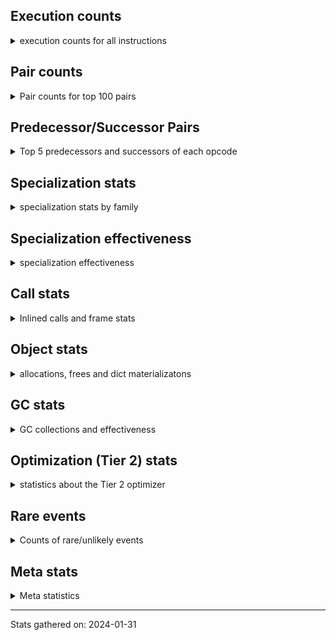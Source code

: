 ## Execution counts

<details>
<summary> execution counts for all instructions </summary>

|Name | Base Count | Head Count | Change | 
|---|---:|---:|---:|
| CALL_STR_1 | 33,729,459 | 40,078,406 | 18.8% |
| IS_OP | 694,963,339 | 741,026,501 | 6.6% |
| UNARY_INVERT | 13,908,531 | 14,781,408 | 6.3% |
| LOAD_ATTR_CLASS | 99,055,973 | 102,963,292 | 3.9% |
| CALL_METHOD_DESCRIPTOR_FAST_WITH_KEYWORDS | 23,873,918 | 22,968,167 | -3.8% |
| CALL_BOUND_METHOD_EXACT_ARGS | 187,069,537 | 194,108,688 | 3.8% |
| BEFORE_WITH | 8,654,256 | 8,976,668 | 3.7% |
| BINARY_OP_ADD_UNICODE | 89,634,340 | 92,835,639 | 3.6% |
| PUSH_NULL | 1,230,413,177 | 1,271,679,129 | 3.4% |
| CALL_METHOD_DESCRIPTOR_FAST | 391,143,045 | 402,107,430 | 2.8% |
| CALL_BUILTIN_O | 870,671,046 | 893,258,386 | 2.6% |
| POP_JUMP_IF_NONE | 426,646,394 | 437,009,892 | 2.4% |
| STORE_SUBSCR | 176,871,363 | 180,992,128 | 2.3% |
| COPY_FREE_VARS | 336,695,777 | 343,962,690 | 2.2% |
| CALL_TYPE_1 | 310,765,118 | 317,134,484 | 2.0% |
| DELETE_SUBSCR | 174,117,085 | 177,642,822 | 2.0% |
| LOAD_FAST_CHECK | 10,416,564 | 10,574,767 | 1.5% |
| DICT_UPDATE | 66,174 | 67,138 | 1.5% |
| CALL_LEN | 365,599,169 | 361,276,866 | -1.2% |
| POP_JUMP_IF_NOT_NONE | 622,327,202 | 629,063,037 | 1.1% |
| LOAD_CONST | 7,076,420,888 | 7,148,835,488 | 1.0% |
| LOAD_GLOBAL_MODULE | 3,366,898,651 | 3,400,417,842 | 1.0% |
| LOAD_SUPER_ATTR_ATTR | 3,675,987 | 3,711,254 | 1.0% |
| BINARY_OP | 635,177,729 | 641,171,683 | 0.9% |
| BINARY_OP_SUBTRACT_INT | 398,320,210 | 401,897,349 | 0.9% |
| STORE_FAST | 7,601,318,104 | 7,668,934,079 | 0.9% |
| POP_TOP | 3,307,147,976 | 3,334,820,261 | 0.8% |
| LOAD_GLOBAL_BUILTIN | 4,313,700,572 | 4,348,200,269 | 0.8% |
| BINARY_SUBSCR_DICT | 606,782,418 | 602,328,009 | -0.7% |
| LIST_EXTEND | 36,353,141 | 36,616,297 | 0.7% |
| LOAD_SUPER_ATTR_METHOD | 119,965,466 | 120,800,849 | 0.7% |
| TO_BOOL_LIST | 157,013,808 | 155,970,602 | -0.7% |
| CALL | 1,102,383,513 | 1,109,566,088 | 0.7% |
| LOAD_ATTR_PROPERTY | 79,447,962 | 79,953,053 | 0.6% |
| LIST_APPEND | 60,754,908 | 61,139,948 | 0.6% |
| LOAD_FAST | 27,257,294,070 | 27,421,760,934 | 0.6% |
| CLEANUP_THROW | 1,520 | 1,529 | 0.6% |
| LOAD_DEREF | 714,579,596 | 718,750,370 | 0.6% |
| NOP | 938,091,764 | 943,516,968 | 0.6% |
| EXIT_INIT_CHECK | 88,230,209 | 88,731,955 | 0.6% |
| TO_BOOL_INT | 184,115,004 | 185,154,194 | 0.6% |
| RETURN_VALUE | 3,887,525,774 | 3,909,090,827 | 0.6% |
| CALL_ALLOC_AND_ENTER_INIT | 90,513,169 | 91,014,915 | 0.6% |
| CALL_PY_WITH_DEFAULTS | 215,208,556 | 216,398,113 | 0.6% |
| POP_JUMP_IF_TRUE | 1,715,257,154 | 1,724,096,200 | 0.5% |
| JUMP_FORWARD | 523,196,817 | 525,869,381 | 0.5% |
| LOAD_FAST_AND_CLEAR | 64,566,279 | 64,887,662 | 0.5% |
| POP_JUMP_IF_FALSE | 7,029,001,209 | 7,063,666,979 | 0.5% |
| TO_BOOL | 337,526,883 | 336,063,192 | -0.4% |
| CALL_BUILTIN_CLASS | 151,503,200 | 152,137,566 | 0.4% |
| COMPARE_OP_STR | 312,665,360 | 311,439,514 | -0.4% |
| LOAD_ATTR_NONDESCRIPTOR_WITH_VALUES | 146,764,112 | 147,283,034 | 0.4% |
| DELETE_FAST | 2,082,860 | 2,089,439 | 0.3% |
| BINARY_OP_ADD_INT | 857,185,502 | 859,802,539 | 0.3% |
| LOAD_ATTR | 1,319,376,609 | 1,323,285,492 | 0.3% |
| LOAD_ATTR_METHOD_LAZY_DICT | 59,100,392 | 59,266,620 | 0.3% |
| CALL_PY_EXACT_ARGS | 2,955,497,354 | 2,963,614,744 | 0.3% |
| JUMP_BACKWARD | 129,768,564 | 130,121,903 | 0.3% |
| FOR_ITER_LIST | 633,708,175 | 635,329,941 | 0.3% |
| BUILD_MAP | 114,600,828 | 114,891,241 | 0.3% |
| LOAD_FAST_LOAD_FAST | 6,167,512,742 | 6,182,957,848 | 0.3% |
| STORE_SUBSCR_DICT | 263,644,042 | 264,273,545 | 0.2% |
| ENTER_EXECUTOR | 2,402,494,332 | 2,407,779,167 | 0.2% |
| UNARY_NOT | 59,064,695 | 59,189,577 | 0.2% |
| INSTRUMENTED_JUMP_BACKWARD | 9,996 | 9,976 | -0.2% |
| WITH_EXCEPT_START | 183,980 | 184,335 | 0.2% |
| CONTAINS_OP | 1,006,672,588 | 1,004,742,988 | -0.2% |
| INSTRUMENTED_FOR_ITER | 11,276 | 11,256 | -0.2% |
| CALL_BUILTIN_FAST | 925,729,339 | 927,347,728 | 0.2% |
| TO_BOOL_BOOL | 3,726,540,678 | 3,732,957,970 | 0.2% |
| RESUME_CHECK | 6,621,764,162 | 6,632,794,349 | 0.2% |
| FOR_ITER_GEN | 216,161,340 | 216,514,661 | 0.2% |
| LOAD_ATTR_INSTANCE_VALUE | 4,408,601,079 | 4,401,719,642 | -0.2% |
| BUILD_LIST | 318,620,059 | 318,127,775 | -0.2% |
| INSTRUMENTED_POP_JUMP_IF_TRUE | 13,436 | 13,416 | -0.1% |
| LOAD_ATTR_MODULE | 494,422,251 | 495,097,219 | 0.1% |
| CALL_TUPLE_1 | 24,978,283 | 25,011,883 | 0.1% |
| INTERPRETER_EXIT | 1,978,141,791 | 1,980,633,248 | 0.1% |
| COPY | 677,174,244 | 676,344,572 | -0.1% |
| UNPACK_SEQUENCE_TWO_TUPLE | 345,918,907 | 346,335,639 | 0.1% |
| BUILD_TUPLE | 814,781,145 | 815,762,015 | 0.1% |
| BINARY_OP_SUBTRACT_FLOAT | 108,191,916 | 108,317,860 | 0.1% |
| RETURN_CONST | 1,906,243,446 | 1,908,269,282 | 0.1% |
| CHECK_EXC_MATCH | 20,937,244 | 20,956,958 | 0.1% |
| PUSH_EXC_INFO | 21,560,483 | 21,580,529 | 0.1% |
| POP_EXCEPT | 21,560,338 | 21,580,381 | 0.1% |
| DELETE_ATTR | 5,731,223 | 5,736,482 | 0.1% |
| BINARY_OP_ADD_FLOAT | 140,923,499 | 141,052,231 | 0.1% |
| COMPARE_OP | 135,780,786 | 135,902,067 | 0.1% |
| SWAP | 582,758,353 | 583,202,025 | 0.1% |
| CALL_METHOD_DESCRIPTOR_NOARGS | 276,430,429 | 276,639,490 | 0.1% |
| CALL_FUNCTION_EX | 186,671,139 | 186,812,290 | 0.1% |
| TO_BOOL_NONE | 618,170,851 | 617,707,324 | -0.1% |
| STORE_ATTR_INSTANCE_VALUE | 1,058,187,295 | 1,058,967,906 | 0.1% |
| UNPACK_SEQUENCE | 310,288 | 310,475 | 0.1% |
| MAKE_CELL | 104,175,729 | 104,114,580 | -0.1% |
| CALL_KW | 243,317,912 | 243,459,714 | 0.1% |
| CALL_BUILTIN_FAST_WITH_KEYWORDS | 106,311,555 | 106,250,422 | -0.1% |
| STORE_ATTR_SLOT | 1,416,783,988 | 1,417,580,775 | 0.1% |
| BINARY_SUBSCR_LIST_INT | 574,778,130 | 574,467,483 | -0.1% |
| DICT_MERGE | 36,143,021 | 36,161,792 | 0.1% |
| STORE_SUBSCR_LIST_INT | 126,004,810 | 125,943,450 | -0.0% |
| IMPORT_NAME | 9,410,002 | 9,414,532 | 0.0% |
| IMPORT_FROM | 10,428,397 | 10,433,136 | 0.0% |
| CALL_LIST_APPEND | 324,149,708 | 324,281,856 | 0.0% |
| YIELD_VALUE | 1,299,338,043 | 1,299,861,980 | 0.0% |
| RERAISE | 2,613,538 | 2,614,577 | 0.0% |
| CALL_ISINSTANCE | 894,892,031 | 895,246,470 | 0.0% |
| COMPARE_OP_INT | 1,434,941,683 | 1,435,485,692 | 0.0% |
| FOR_ITER_RANGE | 86,947,282 | 86,978,085 | 0.0% |
| BUILD_CONST_KEY_MAP | 12,332,886 | 12,336,600 | 0.0% |
| TO_BOOL_STR | 73,082,251 | 73,060,334 | -0.0% |
| RESUME | 271,365 | 271,443 | 0.0% |
| CONVERT_VALUE | 90,305,866 | 90,283,470 | -0.0% |
| SET_FUNCTION_ATTRIBUTE | 90,235,341 | 90,256,341 | 0.0% |
| LOAD_ATTR_METHOD_WITH_VALUES | 1,991,789,232 | 1,992,246,159 | 0.0% |
| MAKE_FUNCTION | 99,648,518 | 99,669,612 | 0.0% |
| LOAD_ATTR_WITH_HINT | 399,758,041 | 399,674,774 | -0.0% |
| STORE_DEREF | 91,059,929 | 91,077,597 | 0.0% |
| BINARY_SUBSCR | 504,817,264 | 504,912,980 | 0.0% |
| FOR_ITER_TUPLE | 328,484,873 | 328,543,104 | 0.0% |
| FORMAT_SIMPLE | 101,706,076 | 101,688,486 | -0.0% |
| STORE_FAST_LOAD_FAST | 33,502,119 | 33,507,715 | 0.0% |
| LOAD_SUPER_ATTR | 18,342 | 18,345 | 0.0% |
| CALL_METHOD_DESCRIPTOR_O | 393,969,783 | 394,030,022 | 0.0% |
| BUILD_STRING | 51,339,599 | 51,332,228 | -0.0% |
| LOAD_ATTR_SLOT | 1,637,367,083 | 1,637,141,312 | -0.0% |
| BINARY_OP_INPLACE_ADD_UNICODE | 7,822,560 | 7,823,520 | 0.0% |
| LOAD_ATTR_METHOD_NO_DICT | 1,420,391,140 | 1,420,224,081 | -0.0% |
| GET_ITER | 697,737,345 | 697,814,209 | 0.0% |
| LOAD_ATTR_NONDESCRIPTOR_NO_DICT | 81,832,983 | 81,841,517 | 0.0% |
| RAISE_VARARGS | 3,814,928 | 3,815,282 | 0.0% |
| STORE_FAST_STORE_FAST | 1,732,406,671 | 1,732,542,800 | 0.0% |
| CALL_INTRINSIC_1 | 161,061,309 | 161,073,708 | 0.0% |
| SET_ADD | 906,661 | 906,717 | 0.0% |
| COMPARE_OP_FLOAT | 181,239,445 | 181,249,546 | 0.0% |
| BINARY_OP_MULTIPLY_FLOAT | 267,939,509 | 267,953,742 | 0.0% |
| FOR_ITER | 121,162,171 | 121,156,300 | -0.0% |
| GET_AWAITABLE | 152,101,447 | 152,108,593 | 0.0% |
| LOAD_GLOBAL | 10,840,163 | 10,840,617 | 0.0% |
| JUMP_BACKWARD_NO_INTERRUPT | 551,636,471 | 551,658,506 | 0.0% |
| STORE_ATTR | 66,529,952 | 66,532,519 | 0.0% |
| BINARY_SUBSCR_TUPLE_INT | 215,558,907 | 215,566,779 | 0.0% |
| BINARY_SUBSCR_STR_INT | 469,941,880 | 469,956,357 | 0.0% |
| RETURN_GENERATOR | 393,855,608 | 393,844,414 | -0.0% |
| STORE_SLICE | 35,828,954 | 35,829,906 | 0.0% |
| BINARY_SUBSCR_GETITEM | 189,342,980 | 189,347,967 | 0.0% |
| END_SEND | 314,302,527 | 314,309,667 | 0.0% |
| UNPACK_SEQUENCE_TUPLE | 445,686,931 | 445,696,677 | 0.0% |
| BUILD_SLICE | 95,910,994 | 95,912,906 | 0.0% |
| SEND_GEN | 702,495,259 | 702,507,013 | 0.0% |
| SEND | 165,326,749 | 165,329,473 | 0.0% |
| BINARY_OP_MULTIPLY_INT | 175,050,803 | 175,053,471 | 0.0% |
| TO_BOOL_ALWAYS_TRUE | 233,776,617 | 233,779,116 | 0.0% |
| EXTENDED_ARG | 288,684,232 | 288,687,181 | 0.0% |
| END_FOR | 76,079,515 | 76,080,241 | 0.0% |
| BINARY_SLICE | 281,307,908 | 281,310,562 | 0.0% |
| BEFORE_ASYNC_WITH | 3,005,920 | 3,005,938 | 0.0% |
| MAP_ADD | 35,883,593 | 35,883,770 | 0.0% |
| STORE_ATTR_WITH_HINT | 64,557,418 | 64,557,648 | 0.0% |
| GET_YIELD_FROM_ITER | 36,719,656 | 36,719,736 | 0.0% |
| UNARY_NEGATIVE | 156,547,308 | 156,547,421 | 0.0% |
| BUILD_SET | 1,662,881 | 1,662,880 | -0.0% |
| UNPACK_SEQUENCE_LIST | 140,829,611 | 140,829,614 | 0.0% |
| INSTRUMENTED_POP_JUMP_IF_FALSE | 19,465,840 | 19,465,840 | 0.0% |
| INSTRUMENTED_RESUME | 19,443,620 | 19,443,620 | 0.0% |
| INSTRUMENTED_RETURN_VALUE | 19,434,720 | 19,434,720 | 0.0% |
| LOAD_NAME | 13,238,900 | 13,238,900 | 0.0% |
| GET_ANEXT | 8,000,960 | 8,000,960 | 0.0% |
| END_ASYNC_FOR | 8,000,000 | 8,000,000 | 0.0% |
| GET_AITER | 8,000,000 | 8,000,000 | 0.0% |
| STORE_GLOBAL | 6,941,880 | 6,941,880 | 0.0% |
| UNPACK_EX | 755,420 | 755,420 | 0.0% |
| STORE_NAME | 402,800 | 402,800 | 0.0% |
| SET_UPDATE | 88,520 | 88,520 | 0.0% |
| LOAD_BUILD_CLASS | 20,080 | 20,080 | 0.0% |
| INSTRUMENTED_RETURN_CONST | 7,200 | 7,200 | 0.0% |
| LOAD_LOCALS | 3,860 | 3,860 | 0.0% |
| LOAD_FROM_DICT_OR_DEREF | 3,840 | 3,840 | 0.0% |
| DELETE_NAME | 900 | 900 | 0.0% |
| FORMAT_WITH_SPEC | 840 | 840 | 0.0% |
| INSTRUMENTED_POP_JUMP_IF_NONE | 720 | 720 | 0.0% |
| SETUP_ANNOTATIONS | 540 | 540 | 0.0% |
| INSTRUMENTED_JUMP_FORWARD | 400 | 400 | 0.0% |
| INSTRUMENTED_POP_JUMP_IF_NOT_NONE | 400 | 400 | 0.0% |
| CALL_INTRINSIC_2 | 80 | 80 | 0.0% |


</details>

## Pair counts

<details>
<summary> Pair counts for top 100 pairs </summary>

Not included in comparative output.


</details>

## Predecessor/Successor Pairs

<details>
<summary> Top 5 predecessors and successors of each opcode </summary>

Not included in comparative output.


</details>

## Specialization stats

<details>
<summary> specialization stats by family </summary>

### BINARY_OP

<details>
<summary> specialization stats for BINARY_OP family </summary>

|Kind | Base Count | Base Ratio | Head Count | Head Ratio | Change | 
|---|---:|---:|---:|---:|---:|
|     deferred | 682,004,119 | 25.4% | 687,996,943 | 25.5% | 0.9% |
|          hit | 1,995,766,538 | 74.5% | 2,005,434,721 | 74.4% | 0.5% |
|         miss | 49,301,801 | 1.8% | 49,301,830 | 1.8% | 0.0% |

| | Base Count | Base Ratio | Head Count | Head Ratio | Change | 
|---|---:|---:|---:|---:|---:|
| Failure | 1,496,703 | 60.5% | 1,497,806 | 60.5% | 0.1% |
| Success | 978,708 | 39.5% | 978,764 | 39.5% | 0.0% |

|Failure kind | Base Count | Base Ratio | Head Count | Head Ratio | Change | 
|---|---:|---:|---:|---:|---:|
| true divide other | 3,320 | 0.2% | 3,244 | 0.2% | -2.3% |
| or | 17,219 | 1.2% | 17,553 | 1.2% | 1.9% |
| remainder | 50,719 | 3.4% | 51,495 | 3.4% | 1.5% |
| add other | 57,958 | 3.9% | 57,760 | 3.9% | -0.3% |
| true divide different types | 9,882 | 0.7% | 9,913 | 0.7% | 0.3% |
| and int | 46,401 | 3.1% | 46,536 | 3.1% | 0.3% |
| power | 4,794 | 0.3% | 4,801 | 0.3% | 0.1% |
| and other | 1,716 | 0.1% | 1,717 | 0.1% | 0.1% |
| lshift | 17,702 | 1.2% | 17,707 | 1.2% | 0.0% |
| add different types | 183,016 | 12.2% | 183,066 | 12.2% | 0.0% |
| rshift | 13,470 | 0.9% | 13,473 | 0.9% | 0.0% |
| true divide float | 5,122 | 0.3% | 5,123 | 0.3% | 0.0% |
| floor divide | 32,188 | 2.2% | 32,192 | 2.1% | 0.0% |
| xor | 8,322 | 0.6% | 8,323 | 0.6% | 0.0% |
| multiply different types | 243,763 | 16.3% | 243,780 | 16.3% | 0.0% |
| subtract different types | 783,791 | 52.4% | 783,803 | 52.3% | 0.0% |
| subtract other | 12,660 | 0.8% | 12,660 | 0.8% | 0.0% |
| multiply other | 4,120 | 0.3% | 4,120 | 0.3% | 0.0% |
| and different types | 540 | 0.0% | 540 | 0.0% | 0.0% |


</details>

### BINARY_SLICE

<details>
<summary> specialization stats for BINARY_SLICE family </summary>


</details>

### BINARY_SUBSCR

<details>
<summary> specialization stats for BINARY_SUBSCR family </summary>

|Kind | Base Count | Base Ratio | Head Count | Head Ratio | Change | 
|---|---:|---:|---:|---:|---:|
|          hit | 2,051,643,770 | 80.1% | 2,046,906,062 | 80.1% | -0.2% |
|     deferred | 509,191,087 | 19.9% | 509,286,770 | 19.9% | 0.0% |
|         miss | 4,760,545 | 0.2% | 4,760,533 | 0.2% | -0.0% |

| | Base Count | Base Ratio | Head Count | Head Ratio | Change | 
|---|---:|---:|---:|---:|---:|
| Failure | 197,692 | 51.1% | 197,704 | 51.1% | 0.0% |
| Success | 189,030 | 48.9% | 189,039 | 48.9% | 0.0% |

|Failure kind | Base Count | Base Ratio | Head Count | Head Ratio | Change | 
|---|---:|---:|---:|---:|---:|
| tuple slice | 82 | 0.0% | 83 | 0.0% | 1.2% |
| buffer int | 16,579 | 8.4% | 16,600 | 8.4% | 0.1% |
| out of range | 71,814 | 36.3% | 71,798 | 36.3% | -0.0% |
| other | 56,857 | 28.8% | 56,863 | 28.8% | 0.0% |
| array int | 36,680 | 18.6% | 36,680 | 18.6% | 0.0% |
| list slice | 6,340 | 3.2% | 6,340 | 3.2% | 0.0% |
| sequence int | 4,280 | 2.2% | 4,280 | 2.2% | 0.0% |
| code complex parameters | 4,080 | 2.1% | 4,080 | 2.1% | 0.0% |
| buffer slice | 880 | 0.4% | 880 | 0.4% | 0.0% |
| string slice | 100 | 0.1% | 100 | 0.1% | 0.0% |


</details>

### CALL

<details>
<summary> specialization stats for CALL family </summary>

|Kind | Base Count | Base Ratio | Head Count | Head Ratio | Change | 
|---|---:|---:|---:|---:|---:|
|         miss | 210,265,781 | 2.1% | 220,833,073 | 2.2% | 5.0% |
|     deferred | 1,307,335,129 | 13.3% | 1,324,882,023 | 13.4% | 1.3% |
|          hit | 8,513,399,916 | 86.6% | 8,570,742,549 | 86.6% | 0.7% |
|        deopt | 22,840 | 0.0% | 22,840 | 0.0% | 0.0% |

| | Base Count | Base Ratio | Head Count | Head Ratio | Change | 
|---|---:|---:|---:|---:|---:|
| Success | 4,477,620 | 84.3% | 4,677,120 | 84.8% | 4.5% |
| Failure | 836,545 | 15.7% | 840,018 | 15.2% | 0.4% |

|Failure kind | Base Count | Base Ratio | Head Count | Head Ratio | Change | 
|---|---:|---:|---:|---:|---:|
| cmethod | 11,040 | 1.3% | 11,820 | 1.4% | 7.1% |
| operator wrapper | 5,108 | 0.6% | 5,173 | 0.6% | 1.3% |
| method wrapper | 4,476 | 0.5% | 4,531 | 0.5% | 1.2% |
| cfunc noargs | 66,319 | 7.9% | 67,015 | 8.0% | 1.0% |
| out of versions | 100 | 0.0% | 101 | 0.0% | 1.0% |
| meth descr varargs keywords | 17,513 | 2.1% | 17,685 | 2.1% | 1.0% |
| cfunc varargs | 10,930 | 1.3% | 11,024 | 1.3% | 0.9% |
| bound method | 11,704 | 1.4% | 11,797 | 1.4% | 0.8% |
| cfunc varargs keywords | 27,717 | 3.3% | 27,877 | 3.3% | 0.6% |
| code complex parameters | 153,450 | 18.3% | 154,121 | 18.3% | 0.4% |
| wrong number arguments | 9,480 | 1.1% | 9,520 | 1.1% | 0.4% |
| other | 33,020 | 3.9% | 33,136 | 3.9% | 0.4% |
| class mutable | 50,431 | 6.0% | 50,593 | 6.0% | 0.3% |
| class no vectorcall | 64,126 | 7.7% | 64,312 | 7.7% | 0.3% |
| no dict | 100,540 | 12.0% | 100,641 | 12.0% | 0.1% |
| meth descr method fastcall keywords | 178,309 | 21.3% | 178,413 | 21.2% | 0.1% |
| meth descr varargs | 61,962 | 7.4% | 61,940 | 7.4% | -0.0% |
| init not python | 17,080 | 2.0% | 17,080 | 2.0% | 0.0% |
| init not simple | 11,660 | 1.4% | 11,660 | 1.4% | 0.0% |
| str | 1,680 | 0.2% | 1,680 | 0.2% | 0.0% |


</details>

### COMPARE_OP

<details>
<summary> specialization stats for COMPARE_OP family </summary>

|Kind | Base Count | Base Ratio | Head Count | Head Ratio | Change | 
|---|---:|---:|---:|---:|---:|
|         miss | 1,861,615 | 0.1% | 1,865,836 | 0.1% | 0.2% |
|     deferred | 137,328,432 | 6.7% | 137,452,906 | 6.7% | 0.1% |
|          hit | 1,926,984,873 | 93.3% | 1,926,308,916 | 93.3% | -0.0% |

| | Base Count | Base Ratio | Head Count | Head Ratio | Change | 
|---|---:|---:|---:|---:|---:|
| Failure | 215,824 | 68.7% | 216,760 | 68.8% | 0.4% |
| Success | 98,145 | 31.3% | 98,237 | 31.2% | 0.1% |

|Failure kind | Base Count | Base Ratio | Head Count | Head Ratio | Change | 
|---|---:|---:|---:|---:|---:|
| big int | 59,703 | 27.7% | 60,426 | 27.9% | 1.2% |
| float long | 15,450 | 7.2% | 15,620 | 7.2% | 1.1% |
| long float | 1,584 | 0.7% | 1,599 | 0.7% | 0.9% |
| baseobject | 27,265 | 12.6% | 27,198 | 12.5% | -0.2% |
| bool | 4,981 | 2.3% | 4,993 | 2.3% | 0.2% |
| tuple | 14,302 | 6.6% | 14,322 | 6.6% | 0.1% |
| different types | 49,599 | 23.0% | 49,659 | 22.9% | 0.1% |
| other | 24,260 | 11.2% | 24,263 | 11.2% | 0.0% |
| string | 10,560 | 4.9% | 10,560 | 4.9% | 0.0% |
| bytes | 3,200 | 1.5% | 3,200 | 1.5% | 0.0% |
| list | 3,100 | 1.4% | 3,100 | 1.4% | 0.0% |
| set | 1,820 | 0.8% | 1,820 | 0.8% | 0.0% |


</details>

### FOR_ITER

<details>
<summary> specialization stats for FOR_ITER family </summary>

|Kind | Base Count | Base Ratio | Head Count | Head Ratio | Change | 
|---|---:|---:|---:|---:|---:|
|          hit | 1,127,258,040 | 81.3% | 1,129,297,217 | 81.3% | 0.2% |
|         miss | 138,043,630 | 10.0% | 138,068,574 | 9.9% | 0.0% |
|     deferred | 256,393,547 | 18.5% | 256,410,270 | 18.5% | 0.0% |

| | Base Count | Base Ratio | Head Count | Head Ratio | Change | 
|---|---:|---:|---:|---:|---:|
| Failure | 156,535 | 5.6% | 158,414 | 5.6% | 1.2% |
| Success | 2,655,719 | 94.4% | 2,656,190 | 94.4% | 0.0% |

|Failure kind | Base Count | Base Ratio | Head Count | Head Ratio | Change | 
|---|---:|---:|---:|---:|---:|
| string | 40 | 0.0% | 20 | 0.0% | -50.0% |
| dict items | 59,335 | 37.9% | 61,258 | 38.7% | 3.2% |
| ascii string | 2,260 | 1.4% | 2,280 | 1.4% | 0.9% |
| itertools | 4,600 | 2.9% | 4,620 | 2.9% | 0.4% |
| enumerate | 15,168 | 9.7% | 15,128 | 9.5% | -0.3% |
| set | 23,812 | 15.2% | 23,788 | 15.0% | -0.1% |
| zip | 13,100 | 8.4% | 13,100 | 8.3% | 0.0% |
| seq iter | 10,460 | 6.7% | 10,460 | 6.6% | 0.0% |
| dict keys | 7,060 | 4.5% | 7,060 | 4.5% | 0.0% |
| other | 7,020 | 4.5% | 7,020 | 4.4% | 0.0% |
| reversed list | 5,960 | 3.8% | 5,960 | 3.8% | 0.0% |
| dict values | 5,640 | 3.6% | 5,640 | 3.6% | 0.0% |
| map | 1,280 | 0.8% | 1,280 | 0.8% | 0.0% |
| bytes | 520 | 0.3% | 520 | 0.3% | 0.0% |
| callable | 280 | 0.2% | 280 | 0.2% | 0.0% |


</details>

### LOAD_ATTR

<details>
<summary> specialization stats for LOAD_ATTR family </summary>

|Kind | Base Count | Base Ratio | Head Count | Head Ratio | Change | 
|---|---:|---:|---:|---:|---:|
|     deferred | 2,002,264,502 | 16.5% | 2,006,190,960 | 16.5% | 0.2% |
|        deopt | 1,816,458 | 0.0% | 1,815,139 | 0.0% | -0.1% |
|          hit | 10,120,702,807 | 83.4% | 10,119,564,118 | 83.4% | -0.0% |
|         miss | 697,827,441 | 5.7% | 697,846,585 | 5.7% | 0.0% |

| | Base Count | Base Ratio | Head Count | Head Ratio | Change | 
|---|---:|---:|---:|---:|---:|
| Failure | 1,056,407 | 7.1% | 1,057,482 | 7.1% | 0.1% |
| Success | 13,883,141 | 92.9% | 13,883,635 | 92.9% | 0.0% |

|Failure kind | Base Count | Base Ratio | Head Count | Head Ratio | Change | 
|---|---:|---:|---:|---:|---:|
| overridden | 17,972 | 1.7% | 17,503 | 1.7% | -2.6% |
| class attr simple | 5,868 | 0.6% | 5,947 | 0.6% | 1.3% |
| module attr not found | 10,580 | 1.0% | 10,440 | 1.0% | -1.3% |
| non overriding descriptor | 10,862 | 1.0% | 10,993 | 1.0% | 1.2% |
| non object slot | 3,460 | 0.3% | 3,420 | 0.3% | -1.2% |
| class attr descriptor | 17,640 | 1.7% | 17,760 | 1.7% | 0.7% |
| not managed dict | 125,197 | 11.9% | 125,703 | 11.9% | 0.4% |
| class method obj | 22,320 | 2.1% | 22,400 | 2.1% | 0.4% |
| method | 136,377 | 12.9% | 136,762 | 12.9% | 0.3% |
| shadowed | 96,862 | 9.2% | 97,106 | 9.2% | 0.3% |
| metaclass attribute | 225,171 | 21.3% | 225,284 | 21.3% | 0.1% |
| has managed dict | 306,151 | 29.0% | 306,210 | 29.0% | 0.0% |
| mutable class | 67,647 | 6.4% | 67,654 | 6.4% | 0.0% |
| not in keys | 7,260 | 0.7% | 7,260 | 0.7% | 0.0% |
| builtin class method | 2,960 | 0.3% | 2,960 | 0.3% | 0.0% |
| property | 60 | 0.0% | 60 | 0.0% | 0.0% |
| out of versions | 20 | 0.0% | 20 | 0.0% | 0.0% |


</details>

### LOAD_GLOBAL

<details>
<summary> specialization stats for LOAD_GLOBAL family </summary>

|Kind | Base Count | Base Ratio | Head Count | Head Ratio | Change | 
|---|---:|---:|---:|---:|---:|
|          hit | 7,680,282,417 | 99.9% | 7,748,298,754 | 99.9% | 0.9% |
|         miss | 316,806 | 0.0% | 319,357 | 0.0% | 0.8% |
|     deferred | 10,612,070 | 0.1% | 10,614,852 | 0.1% | 0.0% |
|        deopt | 9,340 | 0.0% | 9,340 | 0.0% | 0.0% |

| | Base Count | Base Ratio | Head Count | Head Ratio | Change | 
|---|---:|---:|---:|---:|---:|
| Success | 544,899 | 100.0% | 545,122 | 100.0% | 0.0% |
| Failure | 0 | 0.0% | 0 | 0.0% |  |


</details>

### LOAD_SUPER_ATTR

<details>
<summary> specialization stats for LOAD_SUPER_ATTR family </summary>

|Kind | Base Count | Base Ratio | Head Count | Head Ratio | Change | 
|---|---:|---:|---:|---:|---:|
|          hit | 123,641,453 | 100.0% | 124,512,103 | 100.0% | 0.7% |
|     deferred | 9,242 | 0.0% | 9,245 | 0.0% | 0.0% |

| | Base Count | Base Ratio | Head Count | Head Ratio | Change | 
|---|---:|---:|---:|---:|---:|
| Success | 9,100 | 100.0% | 9,100 | 100.0% | 0.0% |
| Failure | 0 | 0.0% | 0 | 0.0% |  |


</details>

### POP_JUMP_IF_FALSE

<details>
<summary> specialization stats for POP_JUMP_IF_FALSE family </summary>


</details>

### POP_JUMP_IF_NONE

<details>
<summary> specialization stats for POP_JUMP_IF_NONE family </summary>


</details>

### POP_JUMP_IF_NOT_NONE

<details>
<summary> specialization stats for POP_JUMP_IF_NOT_NONE family </summary>


</details>

### POP_JUMP_IF_TRUE

<details>
<summary> specialization stats for POP_JUMP_IF_TRUE family </summary>


</details>

### SEND

<details>
<summary> specialization stats for SEND family </summary>

|Kind | Base Count | Base Ratio | Head Count | Head Ratio | Change | 
|---|---:|---:|---:|---:|---:|
|          hit | 702,464,359 | 80.9% | 702,476,113 | 80.9% | 0.0% |
|     deferred | 165,298,857 | 19.0% | 165,301,564 | 19.0% | 0.0% |
|         miss | 30,900 | 0.0% | 30,900 | 0.0% | 0.0% |

| | Base Count | Base Ratio | Head Count | Head Ratio | Change | 
|---|---:|---:|---:|---:|---:|
| Success | 6,206 | 10.6% | 6,220 | 10.6% | 0.2% |
| Failure | 52,586 | 89.4% | 52,589 | 89.4% | 0.0% |

|Failure kind | Base Count | Base Ratio | Head Count | Head Ratio | Change | 
|---|---:|---:|---:|---:|---:|
| other | 15,906 | 30.2% | 15,909 | 30.3% | 0.0% |
| async generator send | 33,180 | 63.1% | 33,180 | 63.1% | 0.0% |
| list | 3,260 | 6.2% | 3,260 | 6.2% | 0.0% |
| dict keys | 240 | 0.5% | 240 | 0.5% | 0.0% |


</details>

### STORE_ATTR

<details>
<summary> specialization stats for STORE_ATTR family </summary>

|Kind | Base Count | Base Ratio | Head Count | Head Ratio | Change | 
|---|---:|---:|---:|---:|---:|
|          hit | 2,346,973,717 | 90.1% | 2,348,507,173 | 90.1% | 0.1% |
|         miss | 192,554,984 | 7.4% | 192,599,156 | 7.4% | 0.0% |
|     deferred | 255,223,515 | 9.8% | 255,269,326 | 9.8% | 0.0% |

| | Base Count | Base Ratio | Head Count | Head Ratio | Change | 
|---|---:|---:|---:|---:|---:|
| Failure | 95,604 | 2.5% | 95,686 | 2.5% | 0.1% |
| Success | 3,765,817 | 97.5% | 3,766,663 | 97.5% | 0.0% |

|Failure kind | Base Count | Base Ratio | Head Count | Head Ratio | Change | 
|---|---:|---:|---:|---:|---:|
| property | 3,920 | 4.1% | 4,020 | 4.2% | 2.6% |
| not managed dict | 2,644 | 2.8% | 2,646 | 2.8% | 0.1% |
| class attr simple | 45,820 | 47.9% | 45,800 | 47.9% | -0.0% |
| not in dict | 15,520 | 16.2% | 15,520 | 16.2% | 0.0% |
| overriding descriptor | 10,480 | 11.0% | 10,480 | 11.0% | 0.0% |
| not in keys | 7,400 | 7.7% | 7,400 | 7.7% | 0.0% |
| overridden | 5,180 | 5.4% | 5,180 | 5.4% | 0.0% |
| no dict | 3,080 | 3.2% | 3,080 | 3.2% | 0.0% |
| method | 1,540 | 1.6% | 1,540 | 1.6% | 0.0% |
| mutable class | 20 | 0.0% | 20 | 0.0% | 0.0% |


</details>

### STORE_SLICE

<details>
<summary> specialization stats for STORE_SLICE family </summary>


</details>

### STORE_SUBSCR

<details>
<summary> specialization stats for STORE_SUBSCR family </summary>

|Kind | Base Count | Base Ratio | Head Count | Head Ratio | Change | 
|---|---:|---:|---:|---:|---:|
|     deferred | 176,766,469 | 31.2% | 180,886,143 | 31.7% | 2.3% |
|          hit | 389,645,972 | 68.8% | 390,214,115 | 68.3% | 0.1% |
|         miss | 2,880 | 0.0% | 2,880 | 0.0% | 0.0% |

| | Base Count | Base Ratio | Head Count | Head Ratio | Change | 
|---|---:|---:|---:|---:|---:|
| Failure | 91,597 | 85.0% | 92,682 | 85.1% | 1.2% |
| Success | 16,177 | 15.0% | 16,183 | 14.9% | 0.0% |

|Failure kind | Base Count | Base Ratio | Head Count | Head Ratio | Change | 
|---|---:|---:|---:|---:|---:|
| other | 700 | 0.8% | 800 | 0.9% | 14.3% |
| dict subclass no override | 26,080 | 28.5% | 27,045 | 29.2% | 3.7% |
| py simple | 43,377 | 47.4% | 43,397 | 46.8% | 0.0% |
| array int | 16,840 | 18.4% | 16,840 | 18.2% | 0.0% |
| out of range | 2,820 | 3.1% | 2,820 | 3.0% | 0.0% |
| bytearray int | 1,760 | 1.9% | 1,760 | 1.9% | 0.0% |
| list slice | 20 | 0.0% | 20 | 0.0% | 0.0% |


</details>

### TO_BOOL

<details>
<summary> specialization stats for TO_BOOL family </summary>

|Kind | Base Count | Base Ratio | Head Count | Head Ratio | Change | 
|---|---:|---:|---:|---:|---:|
|     deferred | 456,441,868 | 8.6% | 454,940,935 | 8.5% | -0.3% |
|          hit | 4,870,582,442 | 91.4% | 4,876,552,940 | 91.4% | 0.1% |
|         miss | 122,116,767 | 2.3% | 122,077,904 | 2.3% | -0.0% |

| | Base Count | Base Ratio | Head Count | Head Ratio | Change | 
|---|---:|---:|---:|---:|---:|
| Failure | 672,473 | 21.0% | 671,534 | 21.0% | -0.1% |
| Success | 2,529,309 | 79.0% | 2,528,627 | 79.0% | -0.0% |

|Failure kind | Base Count | Base Ratio | Head Count | Head Ratio | Change | 
|---|---:|---:|---:|---:|---:|
| sequence | 16,458 | 2.4% | 15,622 | 2.3% | -5.1% |
| bytes | 19,097 | 2.8% | 19,058 | 2.8% | -0.2% |
| float | 2,600 | 0.4% | 2,604 | 0.4% | 0.2% |
| mapping | 98,350 | 14.6% | 98,247 | 14.6% | -0.1% |
| set | 32,631 | 4.9% | 32,654 | 4.9% | 0.1% |
| other | 172,000 | 25.6% | 172,027 | 25.6% | 0.0% |
| dict | 35,122 | 5.2% | 35,118 | 5.2% | -0.0% |
| number | 182,265 | 27.1% | 182,257 | 27.1% | -0.0% |
| tuple | 112,290 | 16.7% | 112,287 | 16.7% | -0.0% |
| bytearray | 1,240 | 0.2% | 1,240 | 0.2% | 0.0% |
| memory view | 420 | 0.1% | 420 | 0.1% | 0.0% |


</details>

### UNPACK_SEQUENCE

<details>
<summary> specialization stats for UNPACK_SEQUENCE family </summary>

|Kind | Base Count | Base Ratio | Head Count | Head Ratio | Change | 
|---|---:|---:|---:|---:|---:|
|          hit | 929,583,989 | 99.7% | 930,010,470 | 99.7% | 0.0% |
|     deferred | 3,063,596 | 0.3% | 3,063,765 | 0.3% | 0.0% |
|         miss | 2,851,460 | 0.3% | 2,851,460 | 0.3% | 0.0% |

| | Base Count | Base Ratio | Head Count | Head Ratio | Change | 
|---|---:|---:|---:|---:|---:|
| Failure | 2,436 | 2.5% | 2,437 | 2.5% | 0.0% |
| Success | 95,716 | 97.5% | 95,733 | 97.5% | 0.0% |

|Failure kind | Base Count | Base Ratio | Head Count | Head Ratio | Change | 
|---|---:|---:|---:|---:|---:|
| sequence | 1,436 | 58.9% | 1,437 | 59.0% | 0.1% |
| iterator | 620 | 25.5% | 620 | 25.4% | 0.0% |
| other | 380 | 15.6% | 380 | 15.6% | 0.0% |


</details>


</details>

## Specialization effectiveness

<details>
<summary> specialization effectiveness </summary>

|Instructions | Base Count | Base Ratio | Head Count | Head Ratio | Change | 
|---|---:|---:|---:|---:|---:|
| Specialized misses | 1,420,434,183 | 1.0% | 1,431,057,723 | 1.0% | 0.7% |
| Basic | 77,523,267,638 | 54.3% | 78,015,532,817 | 54.3% | 0.6% |
| Not specialized | 14,686,490,633 | 10.3% | 14,767,057,935 | 10.3% | 0.5% |
| Specialized hits | 49,218,563,884 | 34.5% | 49,362,448,475 | 34.4% | 0.3% |

### Deferred by instruction

<details>
<summary> deferred by instruction </summary>

|Name | Base Count | Base Ratio | Head Count | Head Ratio | Change | 
|---|---:|---:|---:|---:|---:|
| STORE_SUBSCR | 176,766,469 | 3.0% | 180,886,143 | 3.0% | 2.3% |
| CALL | 1,307,335,129 | 21.9% | 1,324,882,023 | 22.1% | 1.3% |
| BINARY_OP | 682,004,119 | 11.4% | 687,996,943 | 11.5% | 0.9% |
| TO_BOOL | 456,441,868 | 7.7% | 454,940,935 | 7.6% | -0.3% |
| LOAD_ATTR | 2,002,264,502 | 33.6% | 2,006,190,960 | 33.5% | 0.2% |
| COMPARE_OP | 137,328,432 | 2.3% | 137,452,906 | 2.3% | 0.1% |
| BINARY_SUBSCR | 509,191,087 | 8.5% | 509,286,770 | 8.5% | 0.0% |
| STORE_ATTR | 255,223,515 | 4.3% | 255,269,326 | 4.3% | 0.0% |
| FOR_ITER | 256,393,547 | 4.3% | 256,410,270 | 4.3% | 0.0% |
| SEND | 165,298,857 | 2.8% | 165,301,564 | 2.8% | 0.0% |


</details>

### Misses by instruction

<details>
<summary> misses by instruction </summary>

|Name | Base Count | Base Ratio | Head Count | Head Ratio | Change | 
|---|---:|---:|---:|---:|---:|
| STORE_ATTR_SLOT | 93,820,223 | 6.6% | 93,864,220 | 6.6% | 0.0% |
| TO_BOOL_NONE | 59,767,941 | 4.2% | 59,741,777 | 4.2% | -0.0% |
| FOR_ITER_LIST | 69,030,223 | 4.9% | 69,045,123 | 4.8% | 0.0% |
| LOAD_ATTR_SLOT | 110,101,023 | 7.7% | 110,118,577 | 7.7% | 0.0% |
| FOR_ITER_TUPLE | 69,004,607 | 4.9% | 69,014,651 | 4.8% | 0.0% |
| LOAD_ATTR_NONDESCRIPTOR_WITH_VALUES | 68,354,666 | 4.8% | 68,348,003 | 4.8% | -0.0% |
| LOAD_ATTR_INSTANCE_VALUE | 255,993,259 | 18.0% | 255,981,127 | 17.9% | -0.0% |
| CALL_PY_EXACT_ARGS | 103,033,904 | 7.3% | 103,029,517 | 7.2% | -0.0% |
| LOAD_ATTR_METHOD_WITH_VALUES | 195,372,676 | 13.7% | 195,370,203 | 13.6% | -0.0% |
| STORE_ATTR_INSTANCE_VALUE | 98,681,823 | 6.9% | 98,681,887 | 6.9% | 0.0% |


</details>


</details>

## Call stats

<details>
<summary> Inlined calls and frame stats </summary>

| | Base Count | Base Ratio | Head Count | Head Ratio | Change | 
|---|---:|---:|---:|---:|---:|
| Frames pushed | 4,548,286,220 | 65.5% | 4,566,176,782 | 65.5% | 0.4% |
| Calls to Python functions inlined | 4,967,292,968 | 71.5% | 4,985,327,689 | 71.5% | 0.4% |
| Calls via PyEval_EvalFrame (function vectorcall) | 1,215,567,269 | 17.5% | 1,217,889,939 | 17.5% | 0.2% |
| Calls via PyEval_EvalFrame (vector) | 1,220,882,169 | 17.6% | 1,223,204,839 | 17.6% | 0.2% |
| Calls to PyEval_EvalDefault | 1,981,339,423 | 28.5% | 1,983,831,211 | 28.5% | 0.1% |
| Calls via PyEval_EvalFrame (total) | 1,981,339,423 | 28.5% | 1,983,831,211 | 28.5% | 0.1% |
| Calls via PyEval_EvalFrame (api) | 230,907,110 | 3.3% | 231,172,431 | 3.3% | 0.1% |
| Frame objects created | 62,514,429 | 0.9% | 62,539,704 | 0.9% | 0.0% |
| Calls via PyEval_EvalFrame (function ex) | 28,968,374 | 0.4% | 28,979,575 | 0.4% | 0.0% |
| Calls via PyEval_EvalFrame (generator) | 760,457,254 | 10.9% | 760,626,372 | 10.9% | 0.0% |
| Calls via PyEval_EvalFrame (slot) | 336,007,983 | 4.8% | 336,065,885 | 4.8% | 0.0% |
| Calls via PyEval_EvalFrame (method) | 212,990,754 | 3.1% | 213,010,491 | 3.1% | 0.0% |
| Calls via PyEval_EvalFrame (legacy) | 5,294,820 | 0.1% | 5,294,820 | 0.1% | 0.0% |
| Calls via PyEval_EvalFrame (build class) | 20,080 | 0.0% | 20,080 | 0.0% | 0.0% |


</details>

## Object stats

<details>
<summary> allocations, frees and dict materializatons </summary>

| | Base Count | Base Ratio | Head Count | Head Ratio | Change | 
|---|---:|---:|---:|---:|---:|
| Method cache dunder misses | 7,572,615 |  | 7,818,392 |  | 3.2% |
| Method cache collisions | 78,252,509 |  | 79,585,790 |  | 1.7% |
| Method cache misses | 70,847,604 |  | 71,937,957 |  | 1.5% |
| Allocations over 4 kbytes | 20,192,327 | 0.1% | 20,450,061 | 0.1% | 1.3% |
| Allocations to 4 kbytes | 94,815,236 | 0.6% | 94,173,711 | 0.6% | -0.7% |
| Increfs | 23,739,005,401 | 22.3% | 23,674,699,719 | 22.2% | -0.3% |
| Method cache hits | 2,779,350,547 |  | 2,784,145,267 |  | 0.2% |
| Interpreter increfs | 82,599,624,634 | 77.7% | 82,729,757,162 | 77.8% | 0.2% |
| Decrefs | 26,405,947,472 | 21.6% | 26,370,713,159 | 21.6% | -0.1% |
| Allocations from freelist | 6,047,786,208 | 36.1% | 6,055,343,735 | 36.1% | 0.1% |
| Frees to freelist | 6,055,522,881 |  | 6,063,088,657 |  | 0.1% |
| Interpreter decrefs | 95,658,609,523 | 78.4% | 95,764,878,405 | 78.4% | 0.1% |
| Method cache dunder hits | 3,228,188,523 |  | 3,231,008,894 |  | 0.1% |
| Frees | 10,989,721,231 |  | 10,993,298,242 |  | 0.0% |
| Allocations to 512 bytes | 10,578,167,821 | 63.2% | 10,581,435,272 | 63.2% | 0.0% |
| Allocations | 10,693,175,384 | 63.9% | 10,696,059,044 | 63.9% | 0.0% |
| New values | 73,229,215 |  | 73,232,891 |  | 0.0% |
| Materialize dict (on request) | 5,306,180 | 7.2% | 5,306,180 | 7.2% | 0.0% |
| Materialize dict (new key) | 189,420 | 0.3% | 189,420 | 0.3% | 0.0% |
| Materialize dict (too big) | 0 | 0.0% | 0 | 0.0% |  |
| Materialize dict (str subclass) | 0 | 0.0% | 0 | 0.0% |  |
| Dematerialize dict | 2,033,160 | 2.8% | 2,033,160 | 2.8% | 0.0% |


</details>

## GC stats

<details>
<summary> GC collections and effectiveness </summary>

|Generation | Base Collections | Base Objects collected | Base Object visits | Head Collections | Head Objects collected | Head Object visits | 
|---:|---:|---:|---:|---:|---:|---:|
| 0 | 719,990 | 45,615,857 | 5,977,989,144 | 720,045 | 45,633,552 | 5,978,208,792 |
| 1 | 64,380 | 35,515,089 | 4,877,775,468 | 64,384 | 35,517,577 | 4,877,790,256 |
| 2 | 20,811 | 53,127,283 | 18,108,664,735 | 20,811 | 53,126,914 | 18,101,754,524 |


</details>

## Optimization (Tier 2) stats

<details>
<summary> statistics about the Tier 2 optimizer </summary>

| | Base Count | Base Ratio | Head Count | Head Ratio | Change | 
|---|---:|---:|---:|---:|---:|
| Trace stack overflow | 180 | 0.1% | 341 | 0.2% | 89.4% |
| Recursive call | 1,100 | 0.8% | 1,400 | 1.0% | 27.3% |
| Low confidence | 1,650 | 1.2% | 1,917 | 1.4% | 16.2% |
| Inner loop found | 2,383 | 1.7% | 2,603 | 1.9% | 9.2% |
| Trace too long | 220 | 0.2% | 240 | 0.2% | 9.1% |
| Trace stack underflow | 555 | 0.4% | 574 | 0.4% | 3.4% |
| Uops executed | 121,296,901,384 | 50.49 | 118,422,961,049 | 49.18 | -2.4% |
| Trace too short | 74,600 | 54.6% | 74,796 | 54.6% | 0.3% |
| Optimization attempts | 136,743 |  | 137,059 |  | 0.2% |
| Traces executed | 2,402,494,332 |  | 2,407,779,167 |  | 0.2% |
| Traces created | 62,143 | 45.4% | 62,263 | 45.4% | 0.2% |

### Trace length histogram

<details>
<summary> trace length histogram </summary>

|Range | Base Count | Base Ratio | Head Count | Head Ratio | Change | 
|---|---:|---:|---:|---:|---:|
| <= 1 | 0 | 0.0% | 0 | 0.0% |  |
| <= 2 | 0 | 0.0% | 0 | 0.0% |  |
| <= 4 | 0 | 0.0% | 0 | 0.0% |  |
| <= 8 | 0 | 0.0% | 0 | 0.0% |  |
| <= 16 | 3,256 | 5.2% | 3,282 | 5.3% | 0.8% |
| <= 32 | 19,477 | 31.3% | 17,978 | 28.9% | -7.7% |
| <= 64 | 20,488 | 33.0% | 19,630 | 31.5% | -4.2% |
| <= 128 | 11,856 | 19.1% | 12,568 | 20.2% | 6.0% |
| <= 256 | 5,431 | 8.7% | 6,632 | 10.7% | 22.1% |
| <= 512 | 1,635 | 2.6% | 2,173 | 3.5% | 32.9% |


</details>

### Optimized trace length histogram

<details>
<summary> optimized trace length histogram </summary>

|Range | Base Count | Base Ratio | Head Count | Head Ratio | Change | 
|---|---:|---:|---:|---:|---:|
| <= 1 | 0 | 0.0% | 0 | 0.0% |  |
| <= 2 | 0 | 0.0% | 0 | 0.0% |  |
| <= 4 | 160 | 0.3% | 160 | 0.3% | 0.0% |
| <= 8 | 4,836 | 7.8% | 4,402 | 7.1% | -9.0% |
| <= 16 | 17,428 | 28.0% | 10,778 | 17.3% | -38.2% |
| <= 32 | 19,565 | 31.5% | 16,472 | 26.5% | -15.8% |
| <= 64 | 11,780 | 19.0% | 15,986 | 25.7% | 35.7% |
| <= 128 | 6,259 | 10.1% | 9,865 | 15.8% | 57.6% |
| <= 256 | 1,731 | 2.8% | 3,860 | 6.2% | 123.0% |
| <= 512 | 384 | 0.6% | 740 | 1.2% | 92.7% |


</details>

### Trace run length histogram

<details>
<summary> trace run length histogram </summary>

|Range | Base Count | Base Ratio | Head Count | Head Ratio | Change | 
|---|---:|---:|---:|---:|---:|
| <= 1 | 92,903,560 | 3.9% | 93,040,231 | 3.9% | 0.1% |
| <= 2 | 331,555,565 | 13.8% | 332,462,585 | 13.8% | 0.3% |
| <= 4 | 27,918,644 | 1.2% | 28,040,937 | 1.2% | 0.4% |
| <= 8 | 348,790,441 | 14.5% | 349,080,253 | 14.5% | 0.1% |
| <= 16 | 395,912,900 | 16.5% | 394,528,180 | 16.4% | -0.3% |
| <= 32 | 606,276,528 | 25.2% | 604,726,567 | 25.1% | -0.3% |
| <= 64 | 188,053,938 | 7.8% | 192,178,178 | 8.0% | 2.2% |
| <= 128 | 259,225,797 | 10.8% | 263,780,411 | 11.0% | 1.8% |
| <= 256 | 88,219,624 | 3.7% | 87,200,966 | 3.6% | -1.2% |
| <= 512 | 37,946,556 | 1.6% | 37,150,677 | 1.5% | -2.1% |
| <= 1,024 | 6,829,526 | 0.3% | 7,125,588 | 0.3% | 4.3% |
| <= 2,048 | 16,623,090 | 0.7% | 16,706,768 | 0.7% | 0.5% |
| <= 4,096 | 1,128,943 | 0.0% | 866,274 | 0.0% | -23.3% |
| <= 8,192 | 712,011 | 0.0% | 598,840 | 0.0% | -15.9% |
| <= 16,384 | 325,840 | 0.0% | 245,420 | 0.0% | -24.7% |
| <= 32,768 | 45,720 | 0.0% | 29,620 | 0.0% | -35.2% |
| <= 65,536 | 20,940 | 0.0% | 12,961 | 0.0% | -38.1% |
| <= 131,072 | 1,269 | 0.0% | 1,271 | 0.0% | 0.2% |
| <= 262,144 | 2,180 | 0.0% | 2,180 | 0.0% | 0.0% |
| <= 524,288 | 300 | 0.0% | 300 | 0.0% | 0.0% |
| <= 1,048,576 | 480 | 0.0% | 480 | 0.0% | 0.0% |
| <= 2,097,152 | 159 | 0.0% | 153 | 0.0% | -3.8% |
| <= 4,194,304 | 161 | 0.0% | 167 | 0.0% | 3.7% |
| <= 8,388,608 | 0 | 0.0% | 0 | 0.0% |  |
| <= 16,777,216 | 160 | 0.0% | 160 | 0.0% | 0.0% |


</details>

### Uop execution stats

<details>
<summary> uop execution stats </summary>

|Name | Base Count | Head Count | Change | 
|---|---:|---:|---:|
| LOAD_SUPER_ATTR_METHOD | 6,000 | 47,860 | 697.7% |
| _JUMP_TO_TOP | 1,959,803,986 | 40,862,820 | -97.9% |
| _GUARD_BOTH_INT | 2,537,008,460 | 662,245,254 | -73.9% |
| CALL_METHOD_DESCRIPTOR_FAST_WITH_KEYWORDS | 80,665,591 | 45,543,778 | -43.5% |
| CALL_STR_1 | 34,750,620 | 20,335,580 | -41.5% |
| _GUARD_BOTH_FLOAT | 1,451,867,320 | 960,568,260 | -33.8% |
| _TO_BOOL | 5,488,420 | 7,124,131 | 29.8% |
| _LOAD_CONST_INLINE | 335,051,336 | 240,711,881 | -28.2% |
| MAKE_CELL | 384,790 | 484,076 | 25.8% |
| _LOAD_ATTR_CLASS | 27,754,320 | 34,156,240 | 23.1% |
| _CHECK_ATTR_CLASS | 28,506,820 | 34,912,580 | 22.5% |
| COPY_FREE_VARS | 243,556 | 287,516 | 18.0% |
| CALL_BUILTIN_O | 273,456,387 | 233,513,503 | -14.6% |
| POP_TOP | 323,678,964 | 284,617,199 | -12.1% |
| CALL_METHOD_DESCRIPTOR_FAST | 68,793,161 | 75,846,614 | 10.3% |
| _CHECK_CALL_BOUND_METHOD_EXACT_ARGS | 35,565,506 | 38,801,697 | 9.1% |
| _INIT_CALL_BOUND_METHOD_EXACT_ARGS | 35,565,506 | 38,801,697 | 9.1% |
| CALL_LEN | 54,081,442 | 58,994,420 | 9.1% |
| _LOAD_ATTR_MODULE | 76,751,000 | 70,253,957 | -8.5% |
| _CHECK_ATTR_MODULE | 76,754,440 | 70,266,997 | -8.5% |
| TO_BOOL_LIST | 16,076,159 | 17,379,570 | 8.1% |
| PUSH_NULL | 500,563,087 | 460,049,555 | -8.1% |
| _LOAD_ATTR_METHOD_NO_DICT | 530,398,182 | 496,190,876 | -6.4% |
| _UNPACK_SEQUENCE | 9,610 | 10,072 | 4.8% |
| BINARY_SUBSCR_DICT | 179,279,795 | 183,748,734 | 2.5% |
| _ITER_NEXT_RANGE | 604,548,412 | 590,390,357 | -2.3% |
| _GUARD_NOT_EXHAUSTED_RANGE | 640,081,851 | 625,953,055 | -2.2% |
| _ITER_CHECK_RANGE | 640,760,571 | 626,631,775 | -2.2% |
| TO_BOOL_BOOL | 946,242,334 | 926,839,252 | -2.1% |
| _LOAD_GLOBAL_MODULE | 642,127,998 | 653,558,726 | 1.8% |
| _GUARD_BOTH_UNICODE | 2,147,000 | 2,110,740 | -1.7% |
| _GUARD_TYPE_VERSION | 3,073,513,414 | 3,023,471,305 | -1.6% |
| _STORE_ATTR_INSTANCE_VALUE | 34,531,379 | 35,092,143 | 1.6% |
| _GUARD_DORV_VALUES | 34,879,159 | 35,439,923 | 1.6% |
| CALL_BUILTIN_CLASS | 28,061,136 | 28,497,619 | 1.6% |
| _GUARD_IS_NONE_POP | 25,386,629 | 25,766,786 | 1.5% |
| _GUARD_IS_NOT_NONE_POP | 49,341,320 | 50,057,949 | 1.5% |
| _CHECK_MANAGED_OBJECT_HAS_VALUES | 1,018,507,834 | 1,032,258,463 | 1.4% |
| _LOAD_ATTR_INSTANCE_VALUE | 1,018,507,834 | 1,032,258,463 | 1.4% |
| _STORE_SUBSCR | 256,554,410 | 259,798,853 | 1.3% |
| TO_BOOL_INT | 140,259,213 | 141,998,449 | 1.2% |
| RESUME_CHECK | 813,748,474 | 823,283,335 | 1.2% |
| _LOAD_CONST_INLINE_BORROW | 5,863,360,345 | 5,796,192,538 | -1.1% |
| BUILD_LIST | 116,761,616 | 118,040,837 | 1.1% |
| GET_ITER | 102,906,573 | 103,959,807 | 1.0% |
| COMPARE_OP_INT | 445,595,902 | 449,899,663 | 1.0% |
| TO_BOOL_NONE | 64,387,100 | 65,004,160 | 1.0% |
| CALL_BUILTIN_FAST | 371,736,691 | 375,077,998 | 0.9% |
| _LOAD_ATTR_NONDESCRIPTOR_WITH_VALUES | 45,000,900 | 45,365,320 | 0.8% |
| _CHECK_VALIDITY | 12,195,784,197 | 12,098,503,325 | -0.8% |
| LOAD_FAST_AND_CLEAR | 7,534,000 | 7,589,660 | 0.7% |
| _POP_FRAME | 421,125,417 | 418,078,022 | -0.7% |
| _GUARD_KEYS_VERSION | 681,996,611 | 686,382,099 | 0.6% |
| _GUARD_DORV_VALUES_INST_ATTR_FROM_DICT | 682,019,231 | 686,404,719 | 0.6% |
| _LOAD_ATTR_METHOD_WITH_VALUES | 633,012,510 | 637,028,199 | 0.6% |
| _SET_IP | 15,742,180,988 | 15,643,864,578 | -0.6% |
| CALL_BUILTIN_FAST_WITH_KEYWORDS | 18,233,160 | 18,345,431 | 0.6% |
| _GUARD_IS_TRUE_POP | 1,269,393,803 | 1,276,665,020 | 0.6% |
| CALL_METHOD_DESCRIPTOR_O | 16,422,643 | 16,512,113 | 0.5% |
| _GUARD_GLOBALS_VERSION | 1,841,632,176 | 1,851,137,044 | 0.5% |
| _EXIT_TRACE | 1,110,158,212 | 1,104,491,545 | -0.5% |
| _ITER_CHECK_LIST | 1,238,391,532 | 1,244,407,643 | 0.5% |
| _GUARD_NOT_EXHAUSTED_LIST | 1,222,484,281 | 1,228,390,322 | 0.5% |
| _ITER_NEXT_LIST | 970,425,227 | 974,875,513 | 0.5% |
| BUILD_MAP | 7,931,958 | 7,967,523 | 0.4% |
| STORE_FAST | 7,074,988,960 | 7,050,622,652 | -0.3% |
| COPY | 715,634,004 | 718,054,105 | 0.3% |
| _LOAD_ATTR | 305,145,935 | 305,727,818 | 0.2% |
| _LOAD_ATTR_WITH_HINT | 47,694,614 | 47,776,027 | 0.2% |
| _CHECK_ATTR_WITH_HINT | 47,694,614 | 47,776,027 | 0.2% |
| _BINARY_OP | 510,572,323 | 511,432,268 | 0.2% |
| BEFORE_WITH | 92,876 | 93,032 | 0.2% |
| _GUARD_IS_FALSE_POP | 3,856,603,775 | 3,862,916,094 | 0.2% |
| _LOAD_GLOBAL_BUILTINS | 1,193,134,382 | 1,191,208,355 | -0.2% |
| _GUARD_BUILTINS_VERSION | 1,193,143,542 | 1,191,217,515 | -0.2% |
| CALL_METHOD_DESCRIPTOR_NOARGS | 155,421,818 | 155,659,039 | 0.2% |
| CONTAINS_OP | 1,630,273,919 | 1,632,711,353 | 0.1% |
| TO_BOOL_STR | 14,557,399 | 14,579,080 | 0.1% |
| CALL_ISINSTANCE | 151,875,481 | 152,093,242 | 0.1% |
| LOAD_FAST | 22,007,587,237 | 21,976,597,663 | -0.1% |
| _COMPARE_OP | 66,042,052 | 65,965,488 | -0.1% |
| MAKE_FUNCTION | 36,075,345 | 36,038,435 | -0.1% |
| BINARY_SUBSCR_LIST_INT | 568,258,499 | 568,812,368 | 0.1% |
| SWAP | 647,123,525 | 647,744,496 | 0.1% |
| _LOAD_ATTR_SLOT | 521,457,869 | 521,875,467 | 0.1% |
| BUILD_TUPLE | 159,189,359 | 159,315,277 | 0.1% |
| COMPARE_OP_STR | 1,804,197,946 | 1,805,621,019 | 0.1% |
| SET_FUNCTION_ATTRIBUTE | 28,348,383 | 28,327,011 | -0.1% |
| CALL_TYPE_1 | 158,314,574 | 158,430,048 | 0.1% |
| UNPACK_SEQUENCE_TWO_TUPLE | 554,732,662 | 555,097,050 | 0.1% |
| _BINARY_SUBSCR | 974,534,197 | 973,957,547 | -0.1% |
| CONVERT_VALUE | 48,726,520 | 48,753,000 | 0.1% |
| BUILD_STRING | 24,503,860 | 24,517,100 | 0.1% |
| FORMAT_SIMPLE | 49,281,620 | 49,308,100 | 0.1% |
| STORE_SUBSCR_DICT | 5,110,080 | 5,112,178 | 0.0% |
| UNPACK_SEQUENCE_TUPLE | 145,672,240 | 145,730,561 | 0.0% |
| DELETE_SUBSCR | 59,780 | 59,800 | 0.0% |
| LOAD_DEREF | 364,566,862 | 364,463,171 | -0.0% |
| _BINARY_OP_SUBTRACT_INT | 254,015,706 | 254,087,309 | 0.0% |
| _FOR_ITER_TIER_TWO | 372,145,156 | 372,047,717 | -0.0% |
| COMPARE_OP_FLOAT | 39,073,624 | 39,083,758 | 0.0% |
| STORE_SUBSCR_LIST_INT | 295,345,620 | 295,417,738 | 0.0% |
| _ITER_CHECK_TUPLE | 470,137,187 | 470,241,168 | 0.0% |
| _ITER_NEXT_TUPLE | 253,095,216 | 253,146,814 | 0.0% |
| LOAD_FAST_CHECK | 64,970 | 64,957 | -0.0% |
| _GUARD_NOT_EXHAUSTED_TUPLE | 393,129,518 | 393,206,898 | 0.0% |
| _BINARY_OP_ADD_INT | 2,102,888,314 | 2,103,279,576 | 0.0% |
| CALL_INTRINSIC_1 | 88,699,688 | 88,714,092 | 0.0% |
| LIST_EXTEND | 88,699,688 | 88,714,092 | 0.0% |
| BINARY_SLICE | 41,702,360 | 41,707,902 | 0.0% |
| _LOAD_ATTR_NONDESCRIPTOR_NO_DICT | 5,944,687 | 5,945,250 | 0.0% |
| BINARY_SUBSCR_TUPLE_INT | 90,090,740 | 90,098,846 | 0.0% |
| _CHECK_FUNCTION_EXACT_ARGS | 906,744,778 | 906,823,731 | 0.0% |
| SET_ADD | 1,366,939 | 1,366,883 | -0.0% |
| LIST_APPEND | 125,243,466 | 125,248,010 | 0.0% |
| _INIT_CALL_PY_EXACT_ARGS | 900,505,094 | 900,533,463 | 0.0% |
| _PUSH_FRAME | 900,505,094 | 900,533,463 | 0.0% |
| _SAVE_RETURN_OFFSET | 900,505,094 | 900,533,463 | 0.0% |
| _CHECK_STACK_SPACE | 900,508,734 | 900,536,663 | 0.0% |
| _BINARY_OP_MULTIPLY_INT | 179,624,800 | 179,621,502 | -0.0% |
| _STORE_ATTR_SLOT | 66,308,782 | 66,307,960 | -0.0% |
| IS_OP | 92,097,652 | 92,098,574 | 0.0% |
| MAP_ADD | 11,871,660 | 11,871,688 | 0.0% |
| BINARY_SUBSCR_STR_INT | 1,187,139,760 | 1,187,140,743 | 0.0% |
| DICT_MERGE | 7,108,202 | 7,108,199 | -0.0% |
| UNARY_NEGATIVE | 4,793,252 | 4,793,253 | 0.0% |
| UNARY_NOT | 10,715,272 | 10,715,273 | 0.0% |
| _BINARY_OP_MULTIPLY_FLOAT | 810,477,200 | 810,477,200 | 0.0% |
| _BINARY_OP_ADD_FLOAT | 384,278,220 | 384,278,220 | 0.0% |
| _BINARY_OP_SUBTRACT_FLOAT | 252,105,940 | 252,105,940 | 0.0% |
| GET_ANEXT | 125,514,720 | 125,514,720 | 0.0% |
| STORE_SLICE | 121,067,660 | 121,067,660 | 0.0% |
| BUILD_SLICE | 115,518,240 | 115,518,240 | 0.0% |
| UNPACK_SEQUENCE_LIST | 38,596,760 | 38,596,760 | 0.0% |
| TO_BOOL_ALWAYS_TRUE | 12,118,560 | 12,118,560 | 0.0% |
| _CHECK_ATTR_METHOD_LAZY_DICT | 3,199,380 | 3,199,380 | 0.0% |
| _LOAD_ATTR_METHOD_LAZY_DICT | 3,199,380 | 3,199,380 | 0.0% |
| _STORE_ATTR | 2,703,780 | 2,703,780 | 0.0% |
| _BINARY_OP_ADD_UNICODE | 2,147,000 | 2,147,000 | 0.0% |
| STORE_DEREF | 1,944,720 | 1,944,720 | 0.0% |
| STORE_GLOBAL | 1,260,560 | 1,260,560 | 0.0% |
| LOAD_NAME | 808,600 | 808,600 | 0.0% |
| STORE_NAME | 578,940 | 578,940 | 0.0% |
| UNARY_INVERT | 509,820 | 509,820 | 0.0% |
| BUILD_SET | 5,080 | 5,080 | 0.0% |
| FORMAT_WITH_SPEC | 680 | 680 | 0.0% |
| CALL_TUPLE_1 | 240 | 240 | 0.0% |
| UNPACK_EX | 100 | 100 | 0.0% |
| _JUMP_ABSOLUTE |  | 1,706,878,401 |  |
| _JUMP_ABSOLUTE_HEADER |  | 197,790,231 |  |
| LOAD_CONST |  | 90,330,327 |  |


</details>

### Unsupported opcodes

<details>
<summary> unsupported opcodes </summary>

|Opcode | Base Count | Head Count | Change | 
|---|---:|---:|---:|
| IMPORT_NAME | 60 | 360 | 500.0% |
| CALL | 8,374 | 9,745 | 16.4% |
| BINARY_OP_INPLACE_ADD_UNICODE | 140 | 160 | 14.3% |
| BINARY_SUBSCR_GETITEM | 1,600 | 1,780 | 11.2% |
| CALL_PY_WITH_DEFAULTS | 3,240 | 3,600 | 11.1% |
| LOAD_ATTR_PROPERTY | 4,656 | 5,105 | 9.6% |
| CALL_LIST_APPEND | 3,685 | 3,873 | 5.1% |
| YIELD_VALUE | 3,380 | 3,440 | 1.8% |
| CALL_KW | 2,620 | 2,666 | 1.8% |
| CALL_ALLOC_AND_ENTER_INIT | 1,024 | 1,040 | 1.6% |
| FOR_ITER_GEN | 74,660 | 74,876 | 0.3% |
| CALL_FUNCTION_EX | 1,300 | 1,301 | 0.1% |
| RETURN_GENERATOR | 160 | 160 | 0.0% |
| STORE_ATTR_WITH_HINT | 120 | 120 | 0.0% |
| SEND | 60 | 60 | 0.0% |


</details>


</details>

## Rare events

<details>
<summary> Counts of rare/unlikely events </summary>


</details>

## Meta stats

<details>
<summary> Meta statistics </summary>

| | Base Count | Head Count | Change | 
|---|---:|---:|---:|
| Number of data files | 1,920 | 1,920 | 0.0% |


</details>

---
Stats gathered on: 2024-01-31
